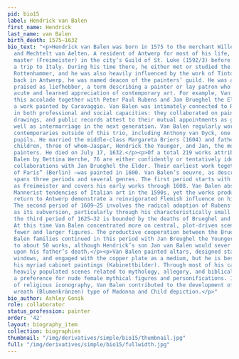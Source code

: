 ```yaml
---
pid: bio15
label: Hendrick van Balen
first_name: Hendrick
last_name: van Balen
birth_death: 1575–1632
bio_text: "<p>Hendrick van Balen was born in 1575 to the merchant Willem van Balen
  and Mechtelt van Aelten. A resident of Antwerp for most of his life, he became a
  master (Freimeister) in the city’s Guild of St. Luke (1592/3) before embarking on
  a trip to Italy. During his time there, he either met or studied the works of Hans
  Rottenhammer, and he was also heavily influenced by the work of Tintoretto. In 1609,
  back in Antwerp, he was named deacon of the painters’ guild. He was also constantly
  praised as liefhebber, a term describing a painter or lay patron who demonstrated
  acute and learned appreciation of contemporary art. For example, Van Balen received
  this accolade together with Peter Paul Rubens and Jan Brueghel the Elder for procuring
  a work painted by Caravaggio. Van Balen was intimately connected to Rubens and Brueghel
  in both professional and social capacities: they collaborated on paintings and shared
  drawings, and public records attest to their mutual appointments as godparents as
  well as intermarriage in the next generation. Van Balen regularly worked alongside
  contemporaries outside of this trio, including Anthony van Dyck, one of his many
  pupils. He married the middle-class Margareta Briers (1604) and fathered eleven
  children, three of whom—Jaspar, Hendrick the Younger, and Jan, the most successful—became
  painters. He died on July 17, 1632.</p><p>Of a total 219 works attributed to Van
  Balen by Bettina Werche, 76 are either confidently or tentatively identified as
  collaborations with Jan Brueghel the Elder. Their earliest work together—“The Judgment
  of Paris” (Berlin) —was painted in 1600. Van Balen’s oeuvre, as described by Werche,
  spans three periods and several genres. The first period starts with his ascension
  as Freimeister and covers his early works through 1608. Van Balen absorbed the late
  Mannerist tendencies of Italian art in the 1590s, yet the works produced after his
  return to Antwerp demonstrate a reinvigorated Flemish influence on his figuration.
  The second period of 1609–25 involves the radical adoption of Rubens’ style as well
  as its subversion, particularly through his characteristically small format. Finally,
  the third period of 1625–32 is bounded by the deaths of Brueghel and Van Balen.
  At this time Van Balen concentrated more on central, plot-driven scenes by painting
  fewer and larger figures. The productive cooperation between the Brueghel and Van
  Balen families continued in this period with Jan Breughel the Younger’s contributions
  to about 50 works, although Hendrick’s son Jan van Balen would sever the connection
  upon his father’s death.</p><p>Van Balen painted altars, designed stained glass
  windows, and engaged with the copper plate as a medium, but he is best known for
  his myriad cabinet paintings (Kabinettbilder). Through most of his career, he painted
  heavily populated scenes related to mythology, allegory, and biblical history with
  a preference for nude female mythical figures and personifications. In the realm
  of religious iconography, Van Balen contributed to the development of the floral
  wreath (Blumenkränzen) type of Madonna and Child depiction.</p>"
bio_author: Ashley Gonik
role: collaborator
status_profession: painter
order: '42'
layout: biography_item
collection: biographies
thumbnail: "/img/derivatives/simple/bio15/thumbnail.jpg"
full: "/img/derivatives/simple/bio15/fullwidth.jpg"
---
```

